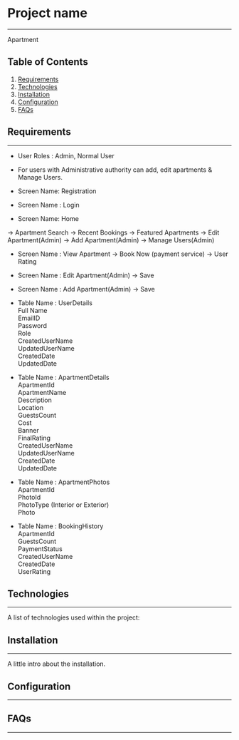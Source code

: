 # Project name
***
Apartment

## Table of Contents
1. [Requirements](#requirements)
2. [Technologies](#technologies)
3. [Installation](#installation)
4. [Configuration](#configuration)
5. [FAQs](#faqs)

## Requirements
***
- User Roles : Admin, Normal User
- For users with Administrative authority can add, edit apartments & Manage Users.

- Screen Name: Registration

- Screen Name : Login

- Screen Name: Home

-> Apartment Search
-> Recent Bookings
-> Featured Apartments
-> Edit Apartment(Admin)
-> Add Apartment(Admin)
-> Manage Users(Admin)

- Screen Name : View Apartment
-> Book Now (payment service) -> User Rating

- Screen Name : Edit Apartment(Admin)
-> Save

- Screen Name : Add Apartment(Admin)
-> Save

- Table Name : UserDetails\
Full Name\
EmailID\
Password\
Role\
CreatedUserName\
UpdatedUserName\
CreatedDate\
UpdatedDate

- Table Name : ApartmentDetails\
ApartmentId\
ApartmentName\
Description\
Location\
GuestsCount\
Cost\
Banner\
FinalRating\
CreatedUserName\
UpdatedUserName\
CreatedDate\
UpdatedDate

- Table Name : ApartmentPhotos\
ApartmentId\
PhotoId\
PhotoType (Interior or Exterior)\
Photo

- Table Name : BookingHistory\
ApartmentId\
GuestsCount\
PaymentStatus\
CreatedUserName\
CreatedDate\
UserRating


## Technologies
***
A list of technologies used within the project:

## Installation
***
A little intro about the installation. 

## Configuration
***

## FAQs
***

